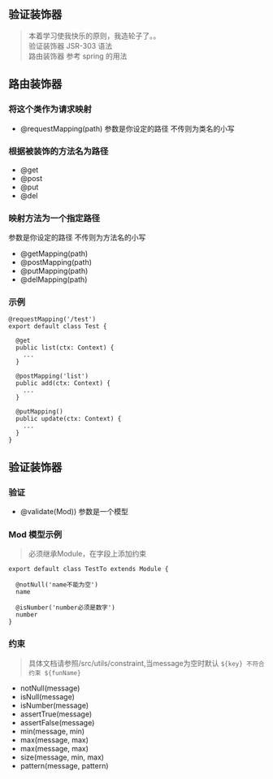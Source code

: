 ## 验证装饰器

> 本着学习使我快乐的原则，我造轮子了。。 <br>验证装饰器 JSR-303 语法<br>路由装饰器 参考 spring 的用法

## 路由装饰器

### 将这个类作为请求映射
- @requestMapping(path) 参数是你设定的路径 不传则为类名的小写

### 根据被装饰的方法名为路径
- @get
- @post
- @put
- @del

### 映射方法为一个指定路径
参数是你设定的路径 不传则为方法名的小写
- @getMapping(path)
- @postMapping(path)
- @putMapping(path)
- @delMapping(path)

### 示例
```
@requestMapping('/test')
export default class Test {

  @get
  public list(ctx: Context) {
    ...
  }

  @postMapping('list')
  public add(ctx: Context) {
    ...
  }

  @putMapping()
  public update(ctx: Context) {
    ...
  }
}

```

## 验证装饰器

### 验证
- @validate(Mod)) 参数是一个模型

### Mod 模型示例
> 必须继承Module，在字段上添加约束
```
export default class TestTo extends Module {
 
  @notNull('name不能为空')
  name

  @isNumber('number必须是数字')
  number
}
```

### 约束
> 具体文档请参照/src/utils/constraint,当message为空时默认 `${key} 不符合约束 ${funName}`
- notNull(message)
- isNull(message)
- isNumber(message)
- assertTrue(message)
- assertFalse(message)
- min(message, min)
- max(message, max)
- max(message, max)
- size(message, min, max)
- pattern(message, pattern)

